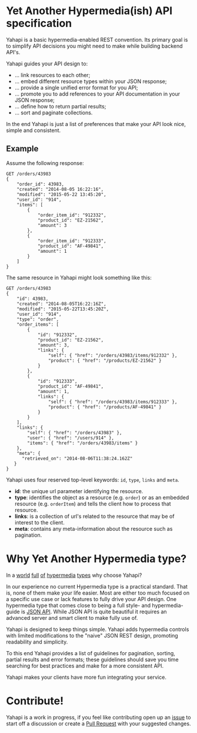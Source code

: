 # Yet Another Hypermedia(ish) API specification

Yahapi is a basic hypermedia-enabled REST convention. Its primary goal is to simplify API decisions you might need to make while building backend API's.

Yahapi guides your API design to:

- … link resources to each other;
- … embed different resource types within your JSON response;
- … provide a single unified error format for you API;
- … promote you to add references to your API documentation in your JSON response;
- … define how to return partial results;
- … sort and paginate collections.

In the end Yahapi is just a list of preferences that make your API look nice, simple and consistent.

## Example

Assume the following response:

```
GET /orders/43983
{
    "order_id": 43983,
    "created": "2014-08-05 16:22:16",
    "modified": "2015-05-22 13:45:20",
    "user_id": "914",
    "items": [
        {
            "order_item_id": "912332",
            "product_id": "EZ-21562",
            "amount": 3
        },
        {
            "order_item_id": "912333",
            "product_id": "AF-49841",
            "amount": 1
        }
    ]
}
```

The same resource in Yahapi might look something like this:

```
GET /orders/43983
{
    "id": 43983,
    "created": "2014-08-05T16:22:16Z",
    "modified": "2015-05-22T13:45:20Z",
    "user_id": "914",
    "type": "order",
    "order_items": [
        {
            "id": "912332",
            "product_id": "EZ-21562",
            "amount": 3,
            "links": {
                "self": { "href": "/orders/43983/items/912332" },
                "product": { "href": "/products/EZ-21562" }
            }
        },
        {
            "id": "912333",
            "product_id": "AF-49841",
            "amount": 1,
            "links": {
                "self": { "href": "/orders/43983/items/912333" },
                "product": { "href": "/products/AF-49841" }
            }
        }
    ],
    "links": {
        "self": { "href": "/orders/43983" },
        "user": { "href": "/users/914" },
        "items": { "href": "/orders/43983/items" }
    },
    "meta": {
      "retrieved_on": "2014-08-06T11:38:24.162Z"
   }
}
```

Yahapi uses four reserved top-level keywords: `id`, `type`, `links` and `meta`.

* **id**: the unique url parameter identifying the resource.
* **type**: identifies the object as a resource (e.g. `order`) or as an embedded resource (e.g. `orderItem`) and tells the client how to process that resource.
* **links**: is a collection of url's related to the resource that may be of interest to the client.
* **meta**: contains any meta-information about the resource such as pagination.

# Why Yet Another Hypermedia type?

In a [world](http://json-ld.org/) [full](http://stateless.co/hal_specification.html) [of](https://github.com/kevinswiber/siren) [hypermedia](http://amundsen.com/media-types/collection/) [types](http://jsonapi.org/) why choose Yahapi?

In our experience no current Hypermedia type is a practical standard. That is, none of them make your life easier. Most are either too much focused on a specific use case or lack features to fully drive your API design.
One hypermedia type that comes close to being a full style- and hypermedia-guide is [JSON API](http://jsonapi.org/). While JSON API is quite beautiful it requires an advanced server and smart client to make fully use of.

Yahapi is designed to keep things simple. Yahapi adds hypermedia controls with limited modifications to the "naive" JSON REST design, promoting readability and simplicity.

To this end Yahapi provides a list of guidelines for pagination, sorting, partial results and error formats; these guidelines should save you time searching for best practices and make for a more consistent API.

Yahapi makes your clients have more fun integrating your service.

# Contribute!

Yahapi is a work in progress, if you feel like contributing open up an [issue](https://github.com/yahapi/yahapi/issues) to start off a discussion or create a [Pull Request](https://github.com/yahapi/yahapi/pulls) with your suggested changes.
